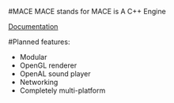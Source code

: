 #MACE
MACE stands for MACE is A C++ Engine

[Documentation](https://liavt.github.io/MACE/docs/index.html)

#Planned features:
* Modular
* OpenGL renderer
* OpenAL sound player
* Networking
* Completely multi-platform

